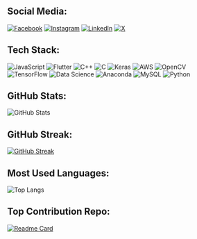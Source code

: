 ## Social Media:
[![Facebook](https://img.shields.io/badge/-Facebook-1877F2?style=flat&logo=facebook&logoColor=white)](https://www.facebook.com/SRKain.Saugat/)
[![Instagram](https://img.shields.io/badge/-Instagram-E4405F?style=flat&logo=instagram&logoColor=white)](https://www.instagram.com/saugatneupane_/)
[![LinkedIn](https://img.shields.io/badge/-LinkedIn-0077B5?style=flat&logo=linkedin&logoColor=white)](https://www.linkedin.com/in/saugat-neupane-621a7326a/)
[![X](https://img.shields.io/badge/-X-333333?style=flat&logo=x&logoColor=white)](https://x.com/saugatneupane_?s=09)

## Tech Stack:
![JavaScript](https://img.shields.io/badge/-JavaScript-333333?style=flat&logo=javascript)
![Flutter](https://img.shields.io/badge/-Flutter-333333?style=flat&logo=flutter)
![C++](https://img.shields.io/badge/-C++-333333?style=flat&logo=c%2B%2B)
![C](https://img.shields.io/badge/-C-333333?style=flat&logo=c)
![Keras](https://img.shields.io/badge/-Keras-333333?style=flat&logo=keras)
![AWS](https://img.shields.io/badge/-AWS-333333?style=flat&logo=amazon-aws)
![OpenCV](https://img.shields.io/badge/-OpenCV-333333?style=flat&logo=opencv)
![TensorFlow](https://img.shields.io/badge/-TensorFlow-333333?style=flat&logo=tensorflow)
![Data Science](https://img.shields.io/badge/-Data%20Science-333333?style=flat&logo=databricks)
![Anaconda](https://img.shields.io/badge/-Anaconda-333333?style=flat&logo=anaconda)
![MySQL](https://img.shields.io/badge/-MySQL-333333?style=flat&logo=mysql)
![Python](https://img.shields.io/badge/-Python-333333?style=flat&logo=python)

## GitHub Stats:
![GitHub Stats](https://github-readme-stats.vercel.app/api?username=neupanesaugat&show_icons=true&theme=dark)

## GitHub Streak:
[![GitHub Streak](https://github-readme-streak-stats.herokuapp.com/?user=neupanesaugat&theme=dark)](https://git.io/streak-stats)

## Most Used Languages:
![Top Langs](https://github-readme-stats.vercel.app/api/top-langs/?username=neupanesaugat&layout=compact&theme=dark)

## Top Contribution Repo:
[![Readme Card](https://github-readme-stats.vercel.app/api/pin/?username=neupanesaugat&repo=your-top-repo&theme=dark)](https://github.com/neupanesaugat/your-top-repo)
